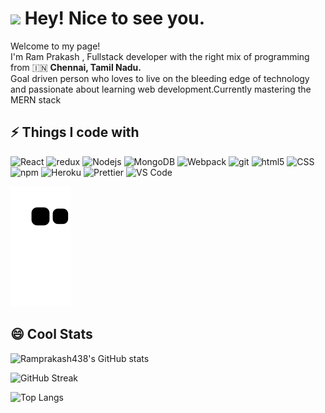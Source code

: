 <h1><img src="https://emojis.slackmojis.com/emojis/images/1531849430/4246/blob-sunglasses.gif?1531849430" width="30"/> Hey! Nice to see you.</h1>

<p>Welcome to my page! </br> I'm Ram Prakash , Fullstack developer with the right mix of programming from 🇮🇳 <b>Chennai, Tamil Nadu.</b> 
<br/>Goal driven person who loves to live on the bleeding edge of technology and passionate about learning web development.Currently mastering the MERN stack</p>

## ⚡ Things I code with

<p>
  <img alt="React" src="https://img.shields.io/badge/-React-45b8d8?style=flat-square&logo=react&logoColor=white" />
    <img alt="redux" src="https://img.shields.io/badge/-Redux-764ABC?style=flat-square&logo=redux&logoColor=white" />
  <img alt="Nodejs" src="https://img.shields.io/badge/-NodeJs-43853d?style=flat-square&logo=Node.js&logoColor=white" />
   <img alt="MongoDB" src="https://img.shields.io/badge/-MongoDB-13aa52?style=flat-square&logo=mongodb&logoColor=white" />
   <img alt="Webpack" src="https://img.shields.io/badge/-Webpack-8DD6F9?style=flat-square&logo=webpack&logoColor=white" /> 
   <img alt="git" src="https://img.shields.io/badge/-Git-F05032?style=flat-square&logo=git&logoColor=white" />
  <img alt="html5" src="https://img.shields.io/badge/-HTML5-E34F26?style=flat-square&logo=html5&logoColor=white" />
   <img alt="CSS" src="https://img.shields.io/badge/-CSS-764ABC?style=flat-square&logo=CSS3&logoColor=white" />
  <img alt="npm" src="https://img.shields.io/badge/-NPM-CB3837?style=flat-square&logo=npm&logoColor=white" />
  <img alt="Heroku" src="https://img.shields.io/badge/-Heroku-430098?style=flat-square&logo=heroku&logoColor=white" />
  <img alt="Prettier" src="https://img.shields.io/badge/-Prettier-F7B93E?style=flat-square&logo=prettier&logoColor=white" />  
  <img alt="VS Code" src="https://img.shields.io/badge/-VS_Code-007ACC?style=flat-square&logo=visual-studio-code&logoColor=white" />  
</p>
<img alt="contribution" src="https://raw.githubusercontent.com/Ramprakash438/Ramprakash438/output/github-contribution-grid-snake.svg" />

## 😄 Cool Stats

![Ramprakash438's GitHub stats](https://github-readme-stats.vercel.app/api?username=Ramprakash438&show_icons=true&theme=radical)

![GitHub Streak](https://github-readme-streak-stats.herokuapp.com/?user=Ramprakash438&theme=radical)

![Top Langs](https://github-readme-stats.vercel.app/api/top-langs/?username=Ramprakash438&layout=compact&theme=radical&langs_count=6)
